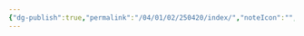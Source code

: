 ```yaml
---
{"dg-publish":true,"permalink":"/04/01/02/250420/index/","noteIcon":"","created":"2025-03-06T14:37","updated":"2025-07-01T20:57"}
---
```


